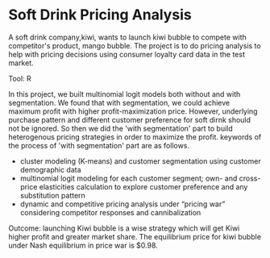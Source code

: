 # Soft Drink Pricing Analysis
A soft drink company,kiwi, wants to launch kiwi bubble to compete with competitor's product, mango bubble. The project is to do pricing analysis to help with pricing decisions using consumer loyalty card data in the test market.  <br>

Tool: R

In this project, we built multinomial logit models both without and with segmentation. We found that with segmentation, we could achieve maximum profit with higher profit-maximization price. However, underlying purchase pattern and different customer preference for soft dirnk should not be ignored. So then we did the 'with segmentation' part to build heterogenous pricing strategies in order to maximize the profit. keywords of the process of 'with segmentation' part are as follows.
* cluster modeling (K-means) and customer segmentation using customer demographic data  <br>
* multinomial logit modeling for each customer segment; own- and cross-price elasticities calculation to explore customer preference and any substitution pattern  <br>
* dynamic and competitive pricing analysis under “pricing war” considering competitor responses and cannibalization  <br>

Outcome: launching Kiwi bubble is a wise strategy which will get Kiwi higher profit and greater market share. The equilibrium price for kiwi bubble under Nash equilibrium in price war is $0.98.
